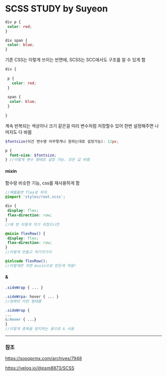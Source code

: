 # SCSS STUDY by Suyeon

```css
div p {
 color: red;
}

div span {
 color: blue;
}
```

기존 CSS는 이렇게 쓰이는 반면에, SCSS는 SCC에서도 구조를 알 수 있게 함

```SCSS
div {
  
 p {
   color: red;
 }
  
 span {
  color: blue;
 }
  
}
```

계속 반복되는 색상이나 크기 같은걸 미리 변수처럼 저장할수 있어 한번 설정해주면 나머지도 다 바뀜

```SCSS
$fontsize(이건 변수명 아무렇게나 원하는대로 설정가능): 12px; 

p {
  font-size: $fontsize;
} //이렇게 변수 형태로 설정 가능. 모든 값 바뀜
```

#### mixin

함수랑 비슷한 기능, css를 재사용하게 함

```scss
//예를들면 flex로 하자
@import 'styles/root.scss';

div {
 display: flex;
 flex-direction: row;
}
//매 번 이렇게 치기 귀찮으니깐

@mixin flexRow() {
 display: flex;
 flex-direction: row;
}
//이렇게 만들고 여기저기서

@inlcude flexRow();
//이렇게만 치면 mixin으로 만든게 적용!

```

#### &

```scss
.sideWrap { ... }

.sideWrpa: hover { ... }
//원래의 이런 형태를

.sideWrap {
...
&:hover { ...}
}
//이렇게 중복을 방지하는 용으로 & 사용 
```



------

### 참조

https://soooprmx.com/archives/7948

https://velog.io/@psm8873/SCSS